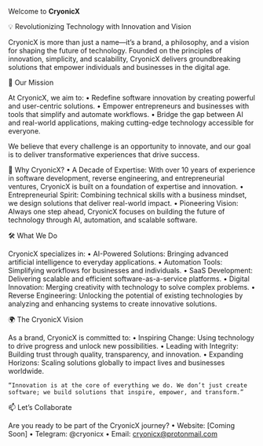 Welcome to **CryonicX**

💡 Revolutionizing Technology with Innovation and Vision

CryonicX is more than just a name—it’s a brand, a philosophy, and a vision for shaping the future of technology. Founded on the principles of innovation, simplicity, and scalability, CryonicX delivers groundbreaking solutions that empower individuals and businesses in the digital age.

🚀 Our Mission

At CryonicX, we aim to:
	•	Redefine software innovation by creating powerful and user-centric solutions.
	•	Empower entrepreneurs and businesses with tools that simplify and automate workflows.
	•	Bridge the gap between AI and real-world applications, making cutting-edge technology accessible for everyone.

We believe that every challenge is an opportunity to innovate, and our goal is to deliver transformative experiences that drive success.

🌟 Why CryonicX?
	•	A Decade of Expertise: With over 10 years of experience in software development, reverse engineering, and entrepreneurial ventures, CryonicX is built on a foundation of expertise and innovation.
	•	Entrepreneurial Spirit: Combining technical skills with a business mindset, we design solutions that deliver real-world impact.
	•	Pioneering Vision: Always one step ahead, CryonicX focuses on building the future of technology through AI, automation, and scalable software.

🛠️ What We Do

CryonicX specializes in:
	•	AI-Powered Solutions: Bringing advanced artificial intelligence to everyday applications.
	•	Automation Tools: Simplifying workflows for businesses and individuals.
	•	SaaS Development: Delivering scalable and efficient software-as-a-service platforms.
	•	Digital Innovation: Merging creativity with technology to solve complex problems.
	•	Reverse Engineering: Unlocking the potential of existing technologies by analyzing and enhancing systems to create innovative solutions.

🌍 The CryonicX Vision

As a brand, CryonicX is committed to:
	•	Inspiring Change: Using technology to drive progress and unlock new possibilities.
	•	Leading with Integrity: Building trust through quality, transparency, and innovation.
	•	Expanding Horizons: Scaling solutions globally to impact lives and businesses worldwide.

	“Innovation is at the core of everything we do. We don’t just create software; we build solutions that inspire, empower, and transform.”

📫 Let’s Collaborate

Are you ready to be part of the CryonicX journey?
	•	Website: [Coming Soon]
	•	Telegram: @cryonicx
	•	Email: cryonicx@protonmail.com
